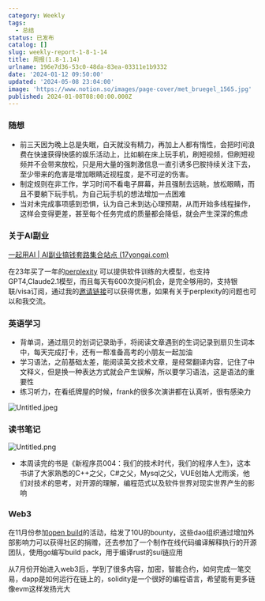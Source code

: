 ```yaml
---
category: Weekly
tags:
  - 总结
status: 已发布
catalog: []
slug: weekly-report-1-8-1-14
title: 周报(1.8-1.14)
urlname: 196e7d36-53c0-48da-83ea-03311e1b9332
date: '2024-01-12 09:50:00'
updated: '2024-05-08 23:04:00'
image: 'https://www.notion.so/images/page-cover/met_bruegel_1565.jpg'
published: 2024-01-08T08:00:00.000Z
---
```


### 随想

- 前三天因为晚上总是失眠，白天就没有精力，再加上人都有惰性，会把时间浪费在快速获得快感的娱乐活动上，比如躺在床上玩手机，刷短视频，但刷短视频并不会带来放松，只是用大量的强刺激信息一直引诱多巴胺持续关注下去，至少带来的危害是增加眼睛近视程度，是不可逆的伤害。
- 制定规则在非工作，学习时间不看电子屏幕，并且强制去远眺，放松眼睛，而且不要躺下玩手机，为自己玩手机的想法增加一点困难
- 当对未完成事项感到恐惧，认为自己未到达心理预期，从而开始多线程操作，这样会变得更差，甚至每个任务完成的质量都会降低，就会产生深深的焦虑

### 关于AI副业


[一起用AI | AI副业搞钱套路集合站点 (17yongai.com)](https://17yongai.com/)


在23年买了一年的[perplexity](https://www.perplexity.ai/) 可以提供软件训练的大模型，也支持GPT4,Claude2.1模型，而且每天有600次提问机会，是完全够用的，支持银联/visa订阅，通过我的[邀请链接](https://perplexity.ai/pro?referral_code=SGJ7X87B)可以获得优惠，如果有关于perplexity的问题也可以和我交流。


### 英语学习

- 背单词，通过扇贝的划词记录助手，将阅读文章遇到的生词记录到扇贝生词本中，每天完成打卡，还有一帮准备高考的小朋友一起加油
- 学习语法，之前基础太差，能阅读英文技术文章，是经常翻译内容，记住了中文释义，但是换一种表达方式就会产生误解，所以要学习语法，这是语法的重要性
- 练习听力，在看纸牌屋的时候，frank的很多次演讲都在认真听，很有感染力

![Untitled.jpeg](https://prod-files-secure.s3.us-west-2.amazonaws.com/5d24fe63-e567-4804-86f9-9fdc62e13082/c33f3733-be40-431e-a494-10399ac86f32/Untitled.jpeg?X-Amz-Algorithm=AWS4-HMAC-SHA256&X-Amz-Content-Sha256=UNSIGNED-PAYLOAD&X-Amz-Credential=ASIAZI2LB466VOPPQB7J%2F20250202%2Fus-west-2%2Fs3%2Faws4_request&X-Amz-Date=20250202T053448Z&X-Amz-Expires=3600&X-Amz-Security-Token=IQoJb3JpZ2luX2VjENz%2F%2F%2F%2F%2F%2F%2F%2F%2F%2FwEaCXVzLXdlc3QtMiJHMEUCIDF2q1rCM5rEF2JgNOn%2FjpAnNKegkCbKs5wq3lLCtY7cAiEAlsJ8hu0M6UpsZ%2FJN%2FvTBPH9f7PlQ9dnVlgO1%2F9G9cFwqiAQI5f%2F%2F%2F%2F%2F%2F%2F%2F%2F%2FARAAGgw2Mzc0MjMxODM4MDUiDBUamV2uuXj7Jyf7qyrcA1u%2BYPK2B%2F5K9m5uChZtRI9akdRfYfMAdy4utHFlKXs9Nqw6fYv77jFR4Dm4vILXGCk39DoeI5B%2BgmDRYpWzCHeQNYObiFqaBP7uEdkFV1ouT%2FB%2BWdXqtAMdUVxTP6mYs5xhYTpxkrf0gcYdh%2FUYPMGvBjOSQj1GDGw9Hgutzy%2FhSX7fTH49ifECf8J2l5OtzzDRD%2Bu55b%2FLDllag0arcQqTNXDCqa%2Fusaovi3FG4GF7t5%2BzYCXT5t8d%2BV4smV8ex%2Fs3poJmzyoNtAZV5pRkk5IRVJzrXt%2FRJ70LeAiZaHoB2oaqNc2Q0bXmuimLxPKuSK9cMuHkA9q9m3AOHsn%2BDrdhxpXpfcbSeJj3W0MpRP8dNqOpdQqogB%2BFxi146GakjzFpf7lDXcn%2FqKoH9X2ahqrWF%2Bgp0WZrrpPg6ZFta4%2FjESMEQJfHSuUhRrHftEd0p1PIMVKVRgFhjY7II8uOKWoflVImWtrLcvCHtp%2BY0iZavRPZHTIA1ka4x8oGlqkukmW0HolpMeti26eCSgWCEepp3P8Z0VuvsPf995M3ZxcnbWgk8QbkiFvbaslqgC%2BCTG9U6r%2F5EqvQK83jPsZ1IVtAaNcEVA%2B%2FhknWmXwNRwvJB1s%2BSbss6sbIHBVtMMvh%2B7wGOqUB8ESTSQ70fwnK1PHsPgxWC3kv1vW%2FUeSjzkunvCR9LW5gM6I%2BYlyhuPxvDq%2B3x2324eUvFETaK62rOjw3ob5HEGKyJbandkU%2FHhNVKLgmNQRhJpTO%2BDhNvZVBelSUE1OuNqODZ4vtWky2H6V0FjTlhbh8zq35jB54%2B87AAPao6GHsWoTG%2FKAzcz9ld228WuSXpVWTZ2Z1Wl2sljhf9%2ByH8PZ6Dr4S&X-Amz-Signature=0048d3c7bd9b5af3037fc1c05b9adff9a00cb14515627ae4466ec5a1d7119d82&X-Amz-SignedHeaders=host&x-id=GetObject)


### 读书笔记


![Untitled.png](https://prod-files-secure.s3.us-west-2.amazonaws.com/5d24fe63-e567-4804-86f9-9fdc62e13082/96aa439a-1c95-4054-aa84-ef4e0c8eb5d1/Untitled.png?X-Amz-Algorithm=AWS4-HMAC-SHA256&X-Amz-Content-Sha256=UNSIGNED-PAYLOAD&X-Amz-Credential=ASIAZI2LB466VOPPQB7J%2F20250202%2Fus-west-2%2Fs3%2Faws4_request&X-Amz-Date=20250202T053448Z&X-Amz-Expires=3600&X-Amz-Security-Token=IQoJb3JpZ2luX2VjENz%2F%2F%2F%2F%2F%2F%2F%2F%2F%2FwEaCXVzLXdlc3QtMiJHMEUCIDF2q1rCM5rEF2JgNOn%2FjpAnNKegkCbKs5wq3lLCtY7cAiEAlsJ8hu0M6UpsZ%2FJN%2FvTBPH9f7PlQ9dnVlgO1%2F9G9cFwqiAQI5f%2F%2F%2F%2F%2F%2F%2F%2F%2F%2FARAAGgw2Mzc0MjMxODM4MDUiDBUamV2uuXj7Jyf7qyrcA1u%2BYPK2B%2F5K9m5uChZtRI9akdRfYfMAdy4utHFlKXs9Nqw6fYv77jFR4Dm4vILXGCk39DoeI5B%2BgmDRYpWzCHeQNYObiFqaBP7uEdkFV1ouT%2FB%2BWdXqtAMdUVxTP6mYs5xhYTpxkrf0gcYdh%2FUYPMGvBjOSQj1GDGw9Hgutzy%2FhSX7fTH49ifECf8J2l5OtzzDRD%2Bu55b%2FLDllag0arcQqTNXDCqa%2Fusaovi3FG4GF7t5%2BzYCXT5t8d%2BV4smV8ex%2Fs3poJmzyoNtAZV5pRkk5IRVJzrXt%2FRJ70LeAiZaHoB2oaqNc2Q0bXmuimLxPKuSK9cMuHkA9q9m3AOHsn%2BDrdhxpXpfcbSeJj3W0MpRP8dNqOpdQqogB%2BFxi146GakjzFpf7lDXcn%2FqKoH9X2ahqrWF%2Bgp0WZrrpPg6ZFta4%2FjESMEQJfHSuUhRrHftEd0p1PIMVKVRgFhjY7II8uOKWoflVImWtrLcvCHtp%2BY0iZavRPZHTIA1ka4x8oGlqkukmW0HolpMeti26eCSgWCEepp3P8Z0VuvsPf995M3ZxcnbWgk8QbkiFvbaslqgC%2BCTG9U6r%2F5EqvQK83jPsZ1IVtAaNcEVA%2B%2FhknWmXwNRwvJB1s%2BSbss6sbIHBVtMMvh%2B7wGOqUB8ESTSQ70fwnK1PHsPgxWC3kv1vW%2FUeSjzkunvCR9LW5gM6I%2BYlyhuPxvDq%2B3x2324eUvFETaK62rOjw3ob5HEGKyJbandkU%2FHhNVKLgmNQRhJpTO%2BDhNvZVBelSUE1OuNqODZ4vtWky2H6V0FjTlhbh8zq35jB54%2B87AAPao6GHsWoTG%2FKAzcz9ld228WuSXpVWTZ2Z1Wl2sljhf9%2ByH8PZ6Dr4S&X-Amz-Signature=715edf552baa42fd1160f72ebb4a6ac6af275baf3e427608d67437e91a7488c8&X-Amz-SignedHeaders=host&x-id=GetObject)

- 本周读完的书是《新程序员004：我们的技术时代，我们的程序人生》，这本书讲了大家熟悉的C++之父，C#之父，Mysql之父，VUE创始人尤雨溪，他们对技术的思考，对开源的理解，编程范式以及软件世界对现实世界产生的影响

### Web3


在11月份参加[open build](https://openbuild.xyz/learn/challenges)的活动，给发了10U的bounty，这些dao组织通过增加外部影响力可以获得社区的捐赠，还去参加了一个制作在线代码编译解释执行的开源团队，使用go编写build pack，用于编译rust的sui链应用


从7月份开始进入web3后，学到了很多内容，加密，智能合约，如何完成一笔交易，dapp是如何运行在链上的，solidity是一个很好的编程语言，希望能有更多链像evm这样发扬光大

